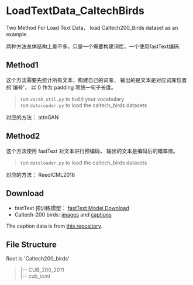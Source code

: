 # LoadTextData_CaltechBirds
Two Method For Load Text Data， load Caltech200_Birds dataset as an example.

两种方法总体结构上差不多，只是一个需要构建词库，一个使用fastText编码.

## Method1
这个方法需要先统计所有文本，构建自己的词库，
输出的是文本是对应词库位置的'编号'， 以 0 作为 padding 项统一句子长度。 

> run `vocab_util.py` to build your vocabulary  
> run `dataloader.py` to load the caltech_birds datasets

对应的方法： attnGAN

## Method2
这个方法使用 fastText 对文本进行预编码， 输出的文本是编码后的概率值。

> run `dataloader.py` to load the caltech_birds datasets

对应的方法： ReedICML2016

## Download
- fastText 预训练模型：  [fastText Model Download](https://s3-us-west-1.amazonaws.com/fasttext-vectors/wiki.en.zip)
- Caltech-200 birds: [images](http://www.vision.caltech.edu/visipedia/CUB-200-2011.html) and [captions](https://drive.google.com/file/d/0B0ywwgffWnLLLUc2WHYzM0Q2eWc/view?usp=sharing)

The caption data is from [this repository](https://github.com/reedscot/icml2016).

## File Structure
Root is 'Caltech200_birds' 
> |-- CUB_200_2011  
> |-- cub_icml  
